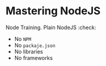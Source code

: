# Mastering NodeJS
Node Training. Plain NodeJS :check: 

* No `NPM`
* No `packaje.json`
* No libraries 
* No frameworks